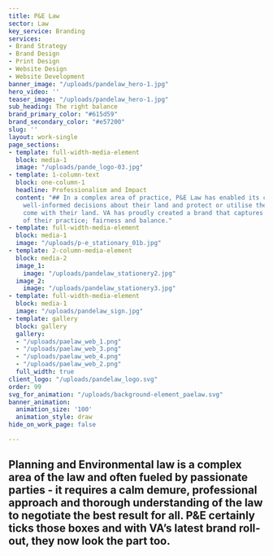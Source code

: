 ```yaml
---
title: P&E Law
sector: Law
key_service: Branding
services:
- Brand Strategy
- Brand Design
- Print Design
- Website Design
- Website Development
banner_image: "/uploads/pandelaw_hero-1.jpg"
hero_video: ''
teaser_image: "/uploads/pandelaw_hero-1.jpg"
sub_heading: The right balance
brand_primary_color: "#615d59"
brand_secondary_color: "#e57200"
slug: ''
layout: work-single
page_sections:
- template: full-width-media-element
  block: media-1
  image: "/uploads/pande_logo-03.jpg"
- template: 1-column-text
  block: one-column-1
  headline: Professionalism and Impact
  content: "## In a complex area of practice, P&E Law has enabled its clients to make
    well-informed decisions about their land and protect or utilise the rights that
    come with their land. VA has proudly created a brand that captures the essence
    of their practice; fairness and balance."
- template: full-width-media-element
  block: media-1
  image: "/uploads/p-e_stationary_01b.jpg"
- template: 2-column-media-element
  block: media-2
  image_1:
    image: "/uploads/pandelaw_stationery2.jpg"
  image_2:
    image: "/uploads/pandelaw_stationery3.jpg"
- template: full-width-media-element
  block: media-1
  image: "/uploads/pandelaw_sign.jpg"
- template: gallery
  block: gallery
  gallery:
  - "/uploads/paelaw_web_1.png"
  - "/uploads/paelaw_web_3.png"
  - "/uploads/paelaw_web_4.png"
  - "/uploads/paelaw_web_2.png"
  full_width: true
client_logo: "/uploads/pandelaw_logo.svg"
order: 99
svg_for_animation: "/uploads/background-element_paelaw.svg"
banner_animation:
  animation_size: '100'
  animation_style: draw
hide_on_work_page: false

---
```

## Planning and Environmental law is a complex area of the law and often fueled by passionate parties - it requires a calm demure, professional approach and thorough understanding of the law to negotiate the best result for all. P&E certainly ticks those boxes and with VA’s latest brand roll-out, they now look the part too.